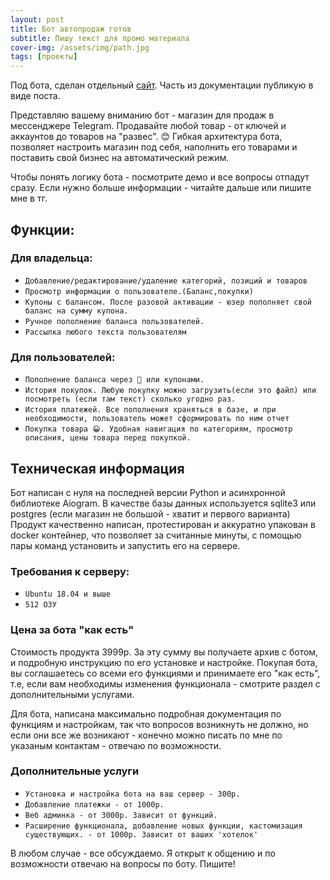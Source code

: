 ```yaml
---
layout: post
title: Бот автопродаж готов
subtitle: Пишу текст для промо материала
cover-img: /assets/img/path.jpg
tags: [проекты]
---
```


Под бота, сделан отдельный [сайт](https://tg-store.github.io). Часть из документации публикую в виде поста.

Представляю вашему вниманию бот - магазин для продаж в мессенджере Telegram. Продавайте любой товар - от ключей и аккаунтов до товаров на "развес". 😊 
Гибкая архитектура бота, позволяет настроить магазин под себя, наполнить его товарами и поставить свой бизнес на автоматический режим.

Чтобы понять логику бота - посмотрите демо и все вопросы отпадут сразу. Если нужно больше информации - читайте дальше или пишите мне в тг.

## Функции:

### Для владельца:

- `Добавление/редактирование/удаление категорий, позиций и товаров`
- `Просмотр информации о пользователе.(Баланс,покупки)`
- `Купоны с балансом. После разовой активации - юзер пополняет свой баланс на сумму купона.`
- `Ручное пополнение баланса пользователей.`
- `Рассылка любого текста пользователям`

### Для пользователей:

- `Пополнение баланса через 🥝 или купонами.`
- `История покупок. Любую покупку можно загрузить(если это файл) или посмотреть (если там текст) сколько угодно раз.`
- `История платежей. Все пополнения храняться в базе, и при необходимости, пользователь может сформировать по ним отчет`
- `Покупка товара 😀. Удобная навигация по категориям, просмотр описания, цены товара перед покупкой.`


## Техническая информация

Бот написан с нуля на последней версии Python и асинхронной библиотеке  Aiogram.
В качестве базы данных используется sqlite3 или postgres (если магазин не большой - хватит и первого варианта)
Продукт качественно написан, протестирован и  аккуратно упакован в docker контейнер, что позволяет за считанные минуты, с помощью пары команд установить и запустить его на сервере. 

### Требования к серверу:

- `Ubuntu 18.04 и выше`
- `512 ОЗУ`


### Цена за бота "как есть"

Стоимость продукта 3999р. За эту сумму вы получаете архив с ботом, и подробную инструкцию по его установке и настройке. Покупая бота, вы соглашаетесь со всеми его функциями и принимаете его "как есть", т.е, если вам необходимы изменения функционала - смотрите раздел с дополнительными услугами.

Для бота, написана максимально подробная документация по функциям и настройкам, так что вопросов возникнуть не должно, но если они все же возникают - конечно можно писать по мне по указаным контактам - отвечаю по возможности.

### Дополнительные услуги

- `Установка и настройка бота на ваш сервер - 300р.`
- `Добавление платежки - от 1000р.`
- `Веб админка - от 3000р. Зависит от функций.`
- `Расширение функционала, добавление новых функции, кастомизация существующих. - от 1000р. Зависит от ваших 'хотелок'`

В любом случае - все обсуждаемо. Я открыт к общению и по возможности отвечаю на вопросы по боту. Пишите!





























